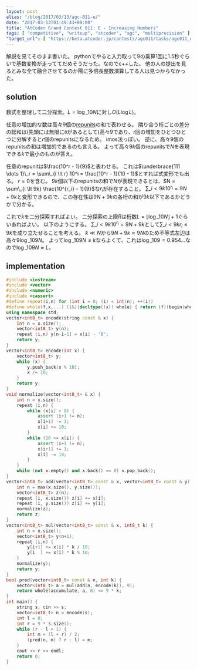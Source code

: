 ```yaml
---
layout: post
alias: "/blog/2017/03/13/agc-011-e/"
date: "2017-03-13T01:49:43+09:00"
title: "AtCoder Grand Contest 011: E - Increasing Numbers"
tags: [ "competitive", "writeup", "atcoder", "agc", "multiprecision" ]
"target_url": [ "https://beta.atcoder.jp/contests/agc011/tasks/agc011_e" ]
---
```


解説を見てそのまま書いた。
pythonでやると入力取って$9$の乗算1回に$1.5$秒ぐらいで基数変換が走っててだめそうだった。なのでc++した。
他の人の提出を見るとみな全て融合させてるのか陽に多倍長整数演算してる人は見つからなかった。

## solution

数式を整理して二分探索。$L = \log\_{10} N$に対し$O(L \log L)$。

任意の増加的な数は高々$9$個の[repunits](https://ja.wikipedia.org/wiki/%E3%83%AC%E3%83%94%E3%83%A5%E3%83%8B%E3%83%83%E3%83%88)の和で表わせる。
隣り合う桁ごとの差分の総和は(先頭には無限に`0`があるとして)高々$9$であり、$r$回の増加をひとつひとつに分解すると$r$個のrepunitsになるため。
imos法っぽい。
逆に、高々$9$個のrepunitsの和は増加的であるのも言える。
よって高々$9k$個のrepunitsで$N$を表現できる$k$で最小のものが答え。

任意のrepunitは$\frac{10^r - 1}{9}$と表わせる。
これは$\underbrace{111 \dots 1}\_r = \sum\_{i \lt r} 10^i = \frac{10^r - 1}{10 - 1}$とすれば式変形でも出る。
$r = 0$を含む。
$9k$個以下のrepunitsの和で$N$が表現できるとは、$N = \sum\_{i \lt 9k} \frac{10^{r_i} - 1}{9}$な$r_i$が存在すること。
$\sum\_{i \lt 9k} 10^{r_i} = 9N + 9k$と変形できるので、この存在性は$9N + 9k$の各桁の和が$9k$以下であるかどうかで分かる。

これで$k$を二分探索すればよい。
二分探索の上限$R$は桁数$L = \lfloor \log\_{10} N \rfloor + 1$ぐらいあればよい。
以下のようにする。
$\sum\_{i \lt 9k} 10^{r_i} = 9N + 9k$として$\sum\_{i \lt 9k} r_i \le 9k$を成り立たせることを考える。
$k \ll N$から$9N + 9k \approx 9N$のため不等式左辺は高々$9 \log\_{10} 9N$。
よって$\log\_{10} 9N \le k$ならよくて、これは$\log\_{10} 9 = 0.954\dots$なので$\log\_{10} 9N \approx L$。

## implementation

``` c++
#include <iostream>
#include <vector>
#include <numeric>
#include <cassert>
#define repeat(i,n) for (int i = 0; (i) < int(n); ++(i))
#define whole(f,x,...) ([&](decltype((x)) whole) { return (f)(begin(whole), end(whole), ## __VA_ARGS__); })(x)
using namespace std;
vector<int8_t> encode(string const & x) {
    int n = x.size();
    vector<int8_t> y(n);
    repeat (i,n) y[n-i-1] = x[i] - '0';
    return y;
}
vector<int8_t> encode(int x) {
    vector<int8_t> y;
    while (x) {
        y.push_back(x % 10);
        x /= 10;
    }
    return y;
}
void normalize(vector<int8_t> & x) {
    int n = x.size();
    repeat (i,n) {
        while (x[i] < 0) {
            assert (i+1 != n);
            x[i+1] -= 1;
            x[i] += 10;
        }
        while (10 <= x[i]) {
            assert (i+1 != n);
            x[i+1] += 1;
            x[i] -= 10;
        }
    }
    while (not x.empty() and x.back() == 0) x.pop_back();
}
vector<int8_t> add(vector<int8_t> const & x, vector<int8_t> const & y) {
    int n = max(x.size(), y.size());
    vector<int8_t> z(n);
    repeat (i, x.size()) z[i] += x[i];
    repeat (i, y.size()) z[i] += y[i];
    normalize(z);
    return z;
}
vector<int8_t> mul(vector<int8_t> const & x, int8_t k) {
    int n = x.size();
    vector<int8_t> y(n+1);
    repeat (i,n) {
        y[i+1] += x[i] * k / 10;
        y[i  ] += x[i] * k % 10;
    }
    normalize(y);
    return y;
}
bool pred(vector<int8_t> const & n, int k) {
    vector<int8_t> a = mul(add(n, encode(k)), 9);
    return whole(accumulate, a, 0) <= 9 * k;
}
int main() {
    string s; cin >> s;
    vector<int8_t> n = encode(s);
    int l = 0;
    int r = 9 * s.size();
    while (r - l > 1) {
        int m = (l + r) / 2;
        (pred(n, m) ? r : l) = m;
    }
    cout << r << endl;
    return 0;
}
```
